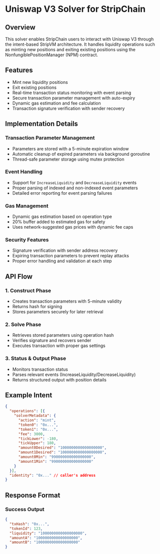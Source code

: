 # Uniswap V3 Solver for StripChain

## Overview

This solver enables StripChain users to interact with Uniswap V3 through the intent-based StripVM architecture. It handles liquidity operations such as minting new positions and exiting existing positions using the NonfungiblePositionManager (NPM) contract.

## Features

- Mint new liquidity positions
- Exit existing positions
- Real-time transaction status monitoring with event parsing
- Secure transaction parameter management with auto-expiry
- Dynamic gas estimation and fee calculation
- Transaction signature verification with sender recovery

## Implementation Details

### Transaction Parameter Management
- Parameters are stored with a 5-minute expiration window
- Automatic cleanup of expired parameters via background goroutine
- Thread-safe parameter storage using mutex protection

### Event Handling
- Support for `IncreaseLiquidity` and `DecreaseLiquidity` events
- Proper parsing of indexed and non-indexed event parameters
- Detailed error reporting for event parsing failures

### Gas Management
- Dynamic gas estimation based on operation type
- 20% buffer added to estimated gas for safety
- Uses network-suggested gas prices with dynamic fee caps

### Security Features
- Signature verification with sender address recovery
- Expiring transaction parameters to prevent replay attacks
- Proper error handling and validation at each step

## API Flow

### 1. Construct Phase
- Creates transaction parameters with 5-minute validity
- Returns hash for signing
- Stores parameters securely for later retrieval

### 2. Solve Phase
- Retrieves stored parameters using operation hash
- Verifies signature and recovers sender
- Executes transaction with proper gas settings

### 3. Status & Output Phase
- Monitors transaction status
- Parses relevant events (IncreaseLiquidity/DecreaseLiquidity)
- Returns structured output with position details

## Example Intent

```json
{
  "operations": [{
    "solverMetadata": {
      "action": "mint",
      "token0": "0x...",
      "token1": "0x...",
      "fee": 3000,
      "tickLower": -180,
      "tickUpper": 180,
      "amount0Desired": "1000000000000000000",
      "amount1Desired": "1000000000000000000",
      "amount0Min": "990000000000000000",
      "amount1Min": "990000000000000000"
    }
  }],
  "identity": "0x..." // caller's address
}
```

## Response Format

### Success Output
```json
{
  "txHash": "0x...",
  "tokenId": 123,
  "liquidity": "1000000000000000000",
  "amountA": "1000000000000000000",
  "amountB": "1000000000000000000"
}
```
